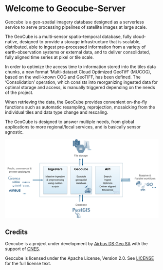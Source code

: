 # Welcome to Geocube-Server

Geocube is a geo-spatial imagery database designed as a serverless service to serve processing pipelines of satellite images at large scale.

The GeoCube is a multi-sensor spatio-temporal database, fully cloud-native, designed to provide a storage infrastructure that is scalable, distributed, able to ingest pre-processed information from a variety of earth-observation systems or external data, and to deliver consolidated, fully aligned time series at pixel or tile scale.

In order to optimize the access time to information stored into the tiles data chunks, a new format ‘Multi-dataset Cloud Optimized GeoTiff’ (MUCOG), based on the well-known COG and GeoTIFF, has been defined. The ‘Consolidation’ operation, which consists into reorganizing ingested data for optimal storage and access, is manually triggered depending on the needs of the project.

When retrieving the data, the GeoCube provides convenient on-the-fly functions such as automatic resampling, reprojection, mosaicking from the individual tiles and data type change and rescaling.

The GeoCube is designed to answer multiple needs, from global applications to more regional/local services, and is basically sensor agnostic. 

![EcoSystem](images/GeocubeEcoSystem.png)

## Credits

Geocube is a project under development by [Airbus DS Geo SA](http://www.intelligence-airbusds.com) with the support of [CNES](http://www.cnes.fr).

Geocube is licensed under the Apache License, Version 2.0. See [LICENSE](https://github.com/airbusgeo/geocube/blob/main/LICENSE) for the full license text.
